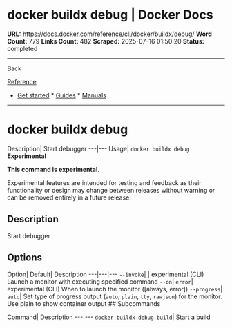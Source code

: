 # docker buildx debug | Docker Docs

**URL:** https://docs.docker.com/reference/cli/docker/buildx/debug/
**Word Count:** 779
**Links Count:** 482
**Scraped:** 2025-07-16 01:50:20
**Status:** completed

---

Back

[Reference](https://docs.docker.com/reference/)

  * [Get started](https://docs.docker.com/get-started/)   * [Guides](https://docs.docker.com/guides/)   * [Manuals](https://docs.docker.com/manuals/)

* * *

# docker buildx debug

Description| Start debugger   ---|---   Usage| `docker buildx debug`      **Experimental**

**This command is experimental.**

Experimental features are intended for testing and feedback as their functionality or design may change between releases without warning or can be removed entirely in a future release.

## Description

Start debugger

## Options

Option| Default| Description   ---|---|---   `--invoke`| | experimental \(CLI\) Launch a monitor with executing specified command   `--on`| `error`| experimental \(CLI\) When to launch the monitor \(\[always, error\]\)   `--progress`| `auto`| Set type of progress output \(`auto`, `plain`, `tty`, `rawjson`\) for the monitor. Use plain to show container output         ## Subcommands

Command| Description   ---|---   [`docker buildx debug build`](https://docs.docker.com/reference/cli/docker/buildx/debug/build/)| Start a build